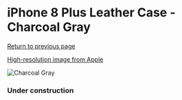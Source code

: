 # iPhone 8 Plus Leather Case - Charcoal Gray

[Return to previous page](/iphone_7)

[High-resolution image from Apple](https://store.storeimages.cdn-apple.com/8756/as-images.apple.com/is/MQHP2?wid=4500&hei=4500&fmt=png)

<div style="width: 384px"><img src="/everypreview/MQHP2.png" alt="Charcoal Gray"></div>

### Under construction
